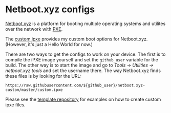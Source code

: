 # Netboot.xyz configs
[Netboot.xyz](https://netboot.xyz/)
is a platform for booting multiple operating systems and utilites over the network with
[PXE](https://en.wikipedia.org/wiki/Preboot_Execution_Environment).

The [custom.ipxe](./custom.ipxe) provides my custom boot options for Netboot.xyz.
(However, it's just a Hello World for now.)

There are two ways to get the configs to work on your device.
The first is to compile the iPXE image yourself and set the `github_user` variable for the build.
The other way is to start the image and go to *Tools -> Utilities -> netboot.xyz tools* and set the username there.
The way Netboot.xyz finds these files is by looking for the URL:
```
https://raw.githubusercontent.com/${github_user}/netboot.xyz-custom/master/custom.ipxe
```

Please see the [template repository](https://github.com/netbootxyz/netboot.xyz-custom) for examples on how to create custom ipxe files.
